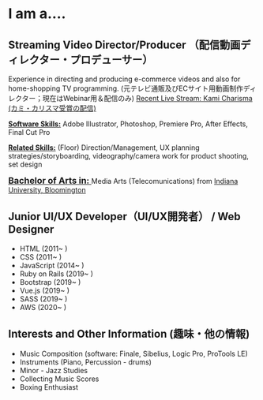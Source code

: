 <h1>I am a….</h1>

<h2>Streaming Video Director/Producer （配信動画ディレクター・プロデューサー）</h2>
 
Experience in directing and producing e-commerce videos and also for home-shopping TV programming.   (元テレビ通販及びECサイト用動画制作ディレクター；現在はWebinar用＆配信のみ)
<a href="https://www.youtube.com/watch?v=73mnVyxWjBQ&t=5986s">Recent Live Stream: Kami Charisma (カミ・カリスマ受賞の配信)</a>

<strong><u>Software Skills:</u></strong> Adobe Illustrator, Photoshop, Premiere Pro, After Effects, Final Cut Pro

<strong><u>Related Skills:</u></strong> (Floor) Direction/Management, UX planning strategies/storyboarding, videography/camera work for product shooting, set design


<strong style="text-decoration: underline; font-weight:bold; font-size:1.25em;">Bachelor of Arts in: </strong>Media Arts (Telecomunications) from <a href="https://mediaschool.indiana.edu/academics/undergraduate/index.html" target="_blank">Indiana University, Bloomington</a>

<h2>Junior UI/UX Developer（UI/UX開発者） / Web Designer</h2>

<ul>
  <li>HTML (2011~ )</li>
  <li>CSS (2011~ )</li>
  <li>JavaScript (2014~ )</li>
  <li>Ruby on Rails (2019~ )</li>
  <li>Bootstrap (2019~ )</li>
  <li>Vue.js (2019~ )</li>
  <li>SASS (2019~ )</li>
  <li>AWS (2020~ ) </li>
</ul>


<h2>Interests and Other Information (趣味・他の情報)</h2>

<ul>
  <li>Music Composition (software: Finale, Sibelius, Logic Pro, ProTools LE)</li>
  <li>Instruments (Piano, Percussion - drums)</li>
  <li>Minor - Jazz Studies</li>
  <li>Collecting Music Scores</li>
  <li>Boxing Enthusiast</li>
</ul>



